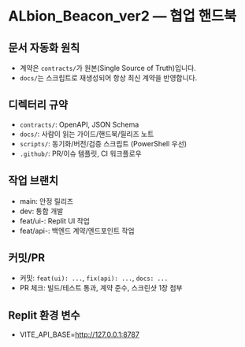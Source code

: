 # ALbion_Beacon_ver2 — 협업 핸드북

## 문서 자동화 원칙
- 계약은 `contracts/`가 원본(Single Source of Truth)입니다.
- `docs/`는 스크립트로 재생성되어 항상 최신 계약을 반영합니다.

## 디렉터리 규약
- `contracts/`: OpenAPI, JSON Schema
- `docs/`: 사람이 읽는 가이드/핸드북/릴리즈 노트
- `scripts/`: 동기화/버전/검증 스크립트 (PowerShell 우선)
- `.github/`: PR/이슈 템플릿, CI 워크플로우

## 작업 브랜치
- main: 안정 릴리즈
- dev: 통합 개발
- feat/ui-<slug>: Replit UI 작업
- feat/api-<slug>: 백엔드 계약/엔드포인트 작업

## 커밋/PR
- 커밋: `feat(ui): ...`, `fix(api): ...`, `docs: ...`
- PR 체크: 빌드/테스트 통과, 계약 준수, 스크린샷 1장 첨부

## Replit 환경 변수
- VITE_API_BASE=http://127.0.0.1:8787
